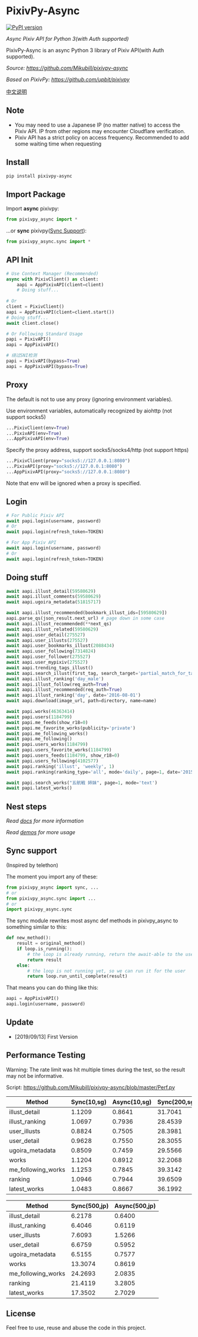 PixivPy-Async 
======

[![PyPI version](https://badge.fury.io/py/PixivPy-Async.svg)](https://badge.fury.io/py/PixivPy-Async) 

_Async Pixiv API for Python 3(with Auth supported)_

PixivPy-Async is an async Python 3 library of Pixiv API(with Auth supported).

_Source: https://github.com/Mikubill/pixivpy-async_

_Based on PixivPy: https://github.com/upbit/pixivpy_

[中文说明](https://github.com/Mikubill/pixivpy-async/blob/master/README.zh-cn.md)

## Note

* You may need to use a Japanese IP (no matter native) to access the Pixiv API. IP from other regions may encounter Cloudflare verification.
* Pixiv API has a strict policy on access frequency. Recommended to add some waiting time when requesting

## Install

```bash
pip install pixivpy-async
```

## Import Package

Import **async** pixivpy:

```python
from pixivpy_async import *
```

...or **sync** pixivpy([Sync Support](https://github.com/Mikubill/pixivpy-async#sync-support)):
```python
from pixivpy_async.sync import *

```

## API Init

```python
# Use Context Manager (Recommended)
async with PixivClient() as client:
    aapi = AppPixivAPI(client=client)
    # Doing stuff...
    
# Or
client = PixivClient()
aapi = AppPixivAPI(client=client.start())
# Doing stuff...
await client.close()

# Or Following Standard Usage
papi = PixivAPI()
aapi = AppPixivAPI()

# 绕过SNI检测
papi = PixivAPI(bypass=True)
aapi = AppPixivAPI(bypass=True)

```

## Proxy

The default is not to use any proxy (ignoring environment variables).

Use environment variables, automatically recognized by aiohttp (not support socks5)

```python
...PixivClient(env=True)
...PixivAPI(env=True)
...AppPixivAPI(env=True)
```

Specify the proxy address, support socks5/socks4/http (not support https)

```python
...PixivClient(proxy="socks5://127.0.0.1:8080")
...PixivAPI(proxy="socks5://127.0.0.1:8080")
...AppPixivAPI(proxy="socks5://127.0.0.1:8080")
```

Note that env will be ignored when a proxy is specified.

## Login

```python
# For Public Pixiv API
await papi.login(username, password)
# Or
await papi.login(refresh_token=TOKEN)

# For App Pixiv API
await aapi.login(username, password)
# Or
await aapi.login(refresh_token=TOKEN)
```

## Doing stuff

```python
await aapi.illust_detail(59580629)
await aapi.illust_comments(59580629)
await aapi.ugoira_metadata(51815717)

await aapi.illust_recommended(bookmark_illust_ids=[59580629])
aapi.parse_qs(json_result.next_url) # page down in some case
await aapi.illust_recommended(**next_qs)
await aapi.illust_related(59580629)
await aapi.user_detail(275527)
await aapi.user_illusts(275527)
await aapi.user_bookmarks_illust(2088434)
await aapi.user_following(7314824)
await aapi.user_follower(275527)
await aapi.user_mypixiv(275527)
await aapi.trending_tags_illust()
await aapi.search_illust(first_tag, search_target='partial_match_for_tags')
await aapi.illust_ranking('day_male')
await aapi.illust_follow(req_auth=True)
await aapi.illust_recommended(req_auth=True)
await aapi.illust_ranking('day', date='2016-08-01')
await aapi.download(image_url, path=directory, name=name)

await papi.works(46363414)
await papi.users(1184799)
await papi.me_feeds(show_r18=0)
await papi.me_favorite_works(publicity='private')
await papi.me_following_works()
await papi.me_following()
await papi.users_works(1184799)
await papi.users_favorite_works(1184799)
await papi.users_feeds(1184799, show_r18=0)
await papi.users_following(4102577)
await papi.ranking('illust', 'weekly', 1)
await papi.ranking(ranking_type='all', mode='daily', page=1, date='2015-05-01')

await papi.search_works("五航戦 姉妹", page=1, mode='text')
await papi.latest_works()
```

## Nest steps

_Read [docs](https://github.com/upbit/pixivpy/wiki) for more information_

_Read [demos](https://github.com/Mikubill/pixivpy-async/tree/master/demo) for more usage_


## Sync support

(Inspired by telethon)

The moment you import any of these:

```python
from pixivpy_async import sync, ...
# or
from pixivpy_async.sync import ...
# or
import pixivpy_async.sync
```

The sync module rewrites most async def methods in pixivpy_async to something similar to this:

```python
def new_method():
    result = original_method()
    if loop.is_running():
        # the loop is already running, return the await-able to the user
        return result
    else:
        # the loop is not running yet, so we can run it for the user
        return loop.run_until_complete(result)
```

That means you can do thing like this:

```python
aapi = AppPixivAPI()
aapi.login(username, password)
```

## Update

* [2019/09/13] First Version 

## Performance Testing

Warning: The rate limit was hit multiple times during the test, so the result may not be informative.

Script: https://github.com/Mikubill/pixivpy-async/blob/master/Perf.py


| Method | Sync(10,sg)  |  Async(10,sg)   |  Sync(200,sg)  |  Async(200,sg)   |
| ----  | ----  |  ----  | ----  |  ----  | 
|  illust_detail  | 1.1209 | 0.8641 | 31.7041 | 2.4580 |
| illust_ranking  | 1.0697 | 0.7936 | 28.4539 | 2.0693 |
|   user_illusts  | 0.8824 | 0.7505 | 28.3981 | 1.8199 |
|    user_detail  | 0.9628 | 0.7550 | 28.3055 | 1.7738 |
| ugoira_metadata | 0.8509 | 0.7459 | 29.5566 | 2.2331 |
| works           | 1.1204 | 0.8912 | 32.2068 | 2.8513 |
| me_following_works | 1.1253 | 0.7845 | 39.3142 | 2.2785 |
| ranking             | 1.0946 | 0.7944 | 39.6509 | 2.6548 |
| latest_works        | 1.0483 | 0.8667 | 36.1992 | 2.5066 |


| Method |  Sync(500,jp)  |  Async(500,jp)   |  
| ----  |  ----  |  ----  | 
|  illust_detail  |6.2178 | 0.6400 |
| illust_ranking  |6.4046 | 0.6119 |
|   user_illusts  |7.6093 | 1.5266 |
|    user_detail  |6.6759 | 0.5952 |
| ugoira_metadata |6.5155 | 0.7577 |
| works           | 13.3074| 0.8619|
| me_following_works | 24.2693|2.0835|
| ranking             | 21.4119|3.2805|
| latest_works        | 17.3502|2.7029|


<!-- 

(10,sg): https://img.vim-cn.com/4d/58f39562561685b4f8f930a5fb1f07f2318158 

(200,sg): https://img.vim-cn.com/d7/65f1f5989ad348af668c6da15c2abd9b1e65ca

(500,jp): https://cfp.vim-cn.com/cbf2y

-->

## License

Feel free to use, reuse and abuse the code in this project.
